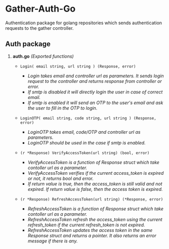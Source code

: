 # Gather-Auth-Go

Authentication package for golang repositories which sends authentication requests to the gather controller.

## Auth package

1. **auth.go** *(Exported functions)*

   - `Login( email string, url string ) (Response, error)`
     - *Login takes email and controller url as parameters. It sends login request to the controller and returns response from controller or error.*
     - *If smtp is disabled it will directly login the user in case of correct email.*
     - *If smtp is enabled it will send an OTP to the user's email and ask the user to fill in the OTP  to login.*

   - `LoginOTP( email string, code string, url string ) (Response, error)`
     - *LoginOTP takes email, code/OTP and controller url as parameters.*
     - *LoginOTP should be used in the case if smtp is enabled.*
  
   - `(r *Response) VerifyAccessToken(url string) (bool, error)`
     - *VerifyAccessToken is a function of Response struct which take contoller url as a parameter.*
     - *VerifyAccessToken verifies if the current access_token is expired or not, it returns bool and error.*
     - *If return value is true, then the access_token is still valid and not expired. If return value is false, then the access token is expired.*

   - `(r *Response) RefreshAccessToken(url string) (*Response, error)`
     - *RefreshAccessToken is a function of Response struct which take contoller url as a parameter.*
     - *RefreshAccessToken refresh the access_token using the current refresh_token if the current refresh_token is not expired.*
     - *RefreshAccessToken updates the access token in the same Response struct and returns a pointer. It also returns an error message if there is any.*
